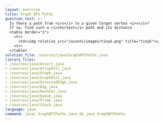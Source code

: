 ```yaml
---
layout: exercise
title: Graph BFS Paths
question_text: >-
  Is there a path from <i>s</i> to a given target vertex <i>v</i>?
  If so, find such a <i>shortest</i> path and its distance
  <table border="1">
    <tr>
      <td><img relative_src="/assets/images/tinyG.png" title="tinyG"></td>
    <tr>
  </table>
solution_file: /sources/java/GraphBFSPaths.java
library_files:
- /sources/java/Assert.java
- /sources/java/ArrayUtil.java
- /sources/java/Graph.java
- /sources/java/GraphUtil.java
- /sources/java/DirectedEdge.java
- /sources/java/Bag.java
- /sources/java/HashSet.java
- /sources/java/Queue.java
- /sources/java/Prime.java
- /sources/java/Stack.java
language: java
command: javac GraphBFSPaths.java && java GraphBFSPaths
---
```

